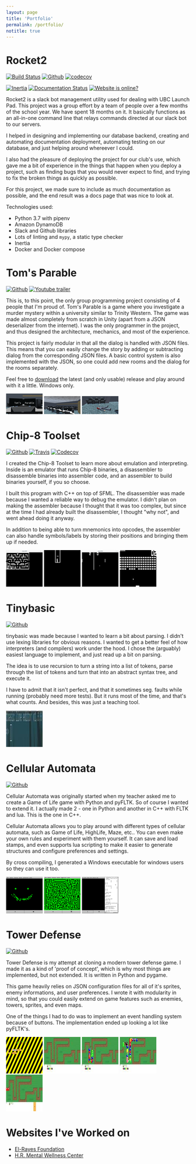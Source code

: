 ```yaml
---
layout: page
title: 'Portfolio'
permalink: /portfolio/
notitle: true
---
```


# Rocket2

[![Build Status][r2-ghactions-img]][r2-gh]
[![Github][r2-gh-img]][r2-gh]
[![codecov][r2-codecov-img]][r2-codecov]

[![Inertia][r2-inertia-img]][r2-inertia]
[![Documentation Status][r2-rtd-img]][r2-rtd]
[![Website is online?][r2-online-img]][r2-online]

Rocket2 is a slack bot management utility used for dealing with UBC Launch Pad.
This project was a group effort by a team of people over a few months of the
school year. We have spent 18 months on it. It basically functions as an
all-in-one command line that relays commands directed at our slack bot to our
servers.

I helped in designing and implementing our database backend, creating and
automating documentation deployment, automating testing on our database, and
just helping around whereever I could.

I also had the pleasure of deploying the project for our club's use, which gave
me a bit of experience in the things that happen when you deploy a project,
such as finding bugs that you would never expect to find, and trying to fix
the broken things as quickly as possible.

For this project, we made sure to include as much documentation as possible, and
the end result was a docs page that was nice to look at.

Technologies used:

- Python 3.7 with pipenv
- Amazon DynamoDB
- Slack and Github libraries
- Lots of linting and `mypy`, a static type checker
- Inertia
- Docker and Docker compose

[r2-gh-img]: https://img.shields.io/badge/github-rocket2-green.svg?style=for-the-badge
[r2-gh]: https://github.com/ubclaunchpad/rocket2/
[r2-ghactions-img]: https://github.com/ubclaunchpad/rocket2/workflows/Python%20build%20and%20test/badge.svg
[r2-ghactions]: https://github.com/ubclaunchpad/rocket2/actions
[r2-codecov-img]: https://img.shields.io/codecov/c/github/ubclaunchpad/rocket2.svg?style=for-the-badge
[r2-codecov]: https://codecov.io/gh/ubclaunchpad/rocket2
[r2-inertia-img]: https://img.shields.io/badge/deploying%20with-inertia-blue.svg?style=for-the-badge
[r2-inertia]: https://github.com/ubclaunchpad/inertia
[r2-rtd-img]: https://img.shields.io/readthedocs/rocket2.svg?style=for-the-badge
[r2-rtd]: https://rocket2.readthedocs.io/en/latest/?badge=latest
[r2-online-img]: https://img.shields.io/website?style=for-the-badge&url=https%3A%2F%2Frocket2.ubclaunchpad.com%2F
[r2-online]: https://rocket2.ubclaunchpad.com/

# Tom's Parable

[![Github][tp-gh-img]][tp-gh]
[![Youtube trailer][tp-trailer-img]][tp-trailer]

This is, to this point, the only group programming project consisting of 4
people that I'm proud of. Tom's Parable is a game where you investigate a
murder mystery within a university similar to Trinity Western. The game was
made almost completely from scratch in Unity (apart from a JSON deserializer
from the internet). I was the only programmer in the project, and thus designed
the architecture, mechanics, and most of the experience.

This project is fairly modular in that all the dialog is handled with JSON
files. This means that you can easily change the story by adding or subtracting
dialog from the corresponding JSON files. A basic control system is also
implemented with the JSON, so one could add new rooms and the dialog for the
rooms separately.

Feel free to [download][tp-downloadexe] the latest (and only usable) release
and play around with it a little. Windows only.

[![Tom's Parable title screen][tp-title-thumb]][tp-title-img]
[![Tom's Parable title screen][tp-room-thumb]][tp-room-img]
[![Tom's Parable title screen][tp-dead-thumb]][tp-dead-img]

[tp-gh-img]: https://img.shields.io/badge/github-operation--omega-green.svg?style=for-the-badge
[tp-gh]: https://github.com/cheukyin699/operation-omega/
[tp-trailer-img]: https://img.shields.io/badge/trailer-youtube-red?style=for-the-badge
[tp-trailer]: https://youtu.be/LoFFHOdB3xo
[tp-downloadexe]: https://github.com/cheukyin699/operation-omega/releases/tag/v1.0.0
[tp-title-thumb]: /res/images/portfolio/thumb/tp-titlescreen.png
[tp-room-thumb]: /res/images/portfolio/thumb/tp-room.png
[tp-dead-thumb]: /res/images/portfolio/thumb/tp-dead.png
[tp-title-img]: /res/images/portfolio/tp-titlescreen.png
[tp-room-img]: /res/images/portfolio/tp-room.png
[tp-dead-img]: /res/images/portfolio/tp-dead.png

# Chip-8 Toolset

[![Github][c8-gh-img]][c8-gh]
[![Travis][c8-travis-img]][c8-travis]
[![Codecov][c8-codecov-img]][c8-codecov]

I created the Chip-8 Toolset to learn more about emulation and interpreting.
Inside is an emulator that runs Chip-8 binaries, a disassembler to disassemble
binaries into assembler code, and an assembler to build binaries yourself, if
you so choose.

I built this program with C++ on top of SFML. The disassembler was made because
I wanted a reliable way to debug the emulator. I didn't plan on making the
assembler because I thought that it was too complex, but since at the time I had
already built the disassembler, I thought "why not", and went ahead doing it
anyway.

In addition to being able to turn mnemonics into opcodes, the assembler can also
handle symbols/labels by storing their positions and bringing them up if needed.

[![Blinker Program][c8-gal-t1]][c8-gal-1]
[![Tetris Program][c8-gal-t2]][c8-gal-2]
[![Pong Program][c8-gal-t3]][c8-gal-3]
[![Brix Program][c8-gal-t4]][c8-gal-4]

[c8-gh-img]: https://img.shields.io/badge/github-chip--8--tools-green.svg?style=for-the-badge
[c8-gh]: https://github.com/cheukyin699/chip-8-tools
[c8-travis-img]: https://img.shields.io/travis/cheukyin699/chip-8-tools.svg?style=for-the-badge
[c8-travis]: https://travis-ci.org/cheukyin699/chip-8-tools
[c8-codecov-img]: https://img.shields.io/codecov/c/github/cheukyin699/chip-8-tools.svg?style=for-the-badge
[c8-codecov]: https://codecov.io/gh/cheukyin699/chip-8-tools
[c8-gal-t1]: /res/images/portfolio/thumb/blinker.png
[c8-gal-t2]: /res/images/portfolio/thumb/tetris.png
[c8-gal-t3]: /res/images/portfolio/thumb/pong.png
[c8-gal-t4]: /res/images/portfolio/thumb/brix.jpg
[c8-gal-1]: /res/images/portfolio/blinker.png
[c8-gal-2]: /res/images/portfolio/tetris.png
[c8-gal-3]: /res/images/portfolio/pong.png
[c8-gal-4]: /res/images/portfolio/brix.jpg

# Tinybasic

[![Github][tb-gh-img]][tb-gh]

tinybasic was made because I wanted to learn a bit about parsing. I didn't use
lexing libraries for obvious reasons. I wanted to get a better feel of how
interpreters (and compilers) work under the hood. I chose the (arguably) easiest
language to implement, and just read up a bit on parsing.

The idea is to use recursion to turn a string into a list of tokens, parse
through the list of tokens and turn that into an abstract syntax tree, and
execute it.

I have to admit that it isn't perfect, and that it sometimes seg. faults while
running (probably need more tests). But it runs most of the time, and that's
what counts. And besides, this was just a teaching tool.

[![Tinybasic Prompt][tb-gal-t1]][tb-gal-1]

[tb-gh-img]: https://img.shields.io/badge/github-tinybasic-green.svg?style=for-the-badge
[tb-gh]: https://github.com/cheukyin699/tinybasic
[tb-gal-t1]: /res/images/portfolio/thumb/tbasic_pmpt.jpg
[tb-gal-1]: /res/images/portfolio/tbasic_pmpt.jpg

# Cellular Automata

[![Github][ca-gh-img]][ca-gh]

Cellular Automata was originally started when my teacher asked me to create a
Game of Life game with Python and pyFLTK. So of course I wanted to extend it. I
actually made 2 - one in Python and another in C++ with FLTK and lua. This is
the one in C++.

Cellular Automata allows you to play around with different types of cellular
automata, such as Game of Life, HighLife, Maze, etc.. You can even make your own
rules and experiment with them yourself.  It can save and load stamps, and even
supports lua scripting to make it easier to generate structures and configure
preferences and settings.

By cross compiling, I generated a Windows executable for windows users so they
can use it too.

[![Smiley Face][ca-gal-t1]][ca-gal-1]
[![Maze][ca-gal-t2]][ca-gal-2]
[![Lua Scripting][ca-gal-t3]][ca-gal-3]

[ca-gh-img]: https://img.shields.io/badge/github-Cellular_Automata-green.svg?style=for-the-badge
[ca-gh]: https://github.com/cheukyin699/Cellular_Automata
[ca-gal-t1]: /res/images/portfolio/thumb/casmiley.png
[ca-gal-t2]: /res/images/portfolio/thumb/maze.png
[ca-gal-t3]: /res/images/portfolio/thumb/lua.png
[ca-gal-1]: /res/images/portfolio/casmiley.png
[ca-gal-2]: /res/images/portfolio/maze.png
[ca-gal-3]: /res/images/portfolio/lua.png

# Tower Defense

[![Github][td-gh-img]][td-gh]

Tower Defense is my attempt at cloning a modern tower defense game.
I made it as a kind of 'proof of concept', which is why most things
are implemented, but not extended. It is written in Python and pygame.

This game heavily relies on JSON configuration files for all of it's
sprites, enemy informations, and user preferences. I wrote it with
modularity in mind, so that you could easily extend on game features
such as enemies, towers, sprites, and even maps.

One of the things I had to do was to implement an event handling
system because of buttons. The implementation ended up looking a lot
like pyFLTK's.

[![Main Menu][td-gal-t1]][td-gal-1]
[![Sandbox Mode][td-gal-t2]][td-gal-2]
[![Sandbox Mode][td-gal-t3]][td-gal-3]
[![Sandbox Mode][td-gal-t4]][td-gal-4]
[![Freeplay Mode][td-gal-t5]][td-gal-5]

[td-gh-img]: https://img.shields.io/badge/github-tower--defence-green.svg?style=for-the-badge
[td-gh]: https://github.com/cheukyin699/tower-defence
[td-gal-t1]: /res/images/portfolio/thumb/td-menu.png
[td-gal-t2]: /res/images/portfolio/thumb/td-sandbox.jpg
[td-gal-t3]: /res/images/portfolio/thumb/td-sandboxplay1.jpg
[td-gal-t4]: /res/images/portfolio/thumb/td-sandboxplay2.jpg
[td-gal-t5]: /res/images/portfolio/thumb/td-fpplaying.jpg
[td-gal-1]: /res/images/portfolio/td-menu.png
[td-gal-2]: /res/images/portfolio/td-sandbox.jpg
[td-gal-3]: /res/images/portfolio/td-sandboxplay1.jpg
[td-gal-4]: /res/images/portfolio/td-sandboxplay2.jpg
[td-gal-5]: /res/images/portfolio/td-fpplaying.jpg

# Websites I've Worked on

- [El-Rayes Foundation][web-erf]
- [H.R. Mental Wellness Center][web-hrmwc]

[web-erf]: http://elrayesfoundation.org/
[web-hrmwc]: http://mentalwellnessbc.ca/
